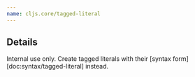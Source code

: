 ```yaml
---
name: cljs.core/tagged-literal
---
```


## Details

Internal use only.  Create tagged literals with their [syntax form][doc:syntax/tagged-literal] instead.